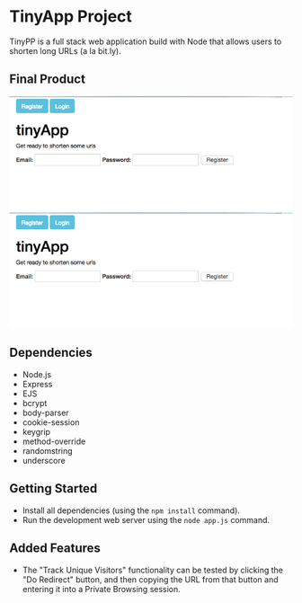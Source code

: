 # TinyApp Project
TinyPP is a full stack web application build with Node that allows users to shorten long URLs (a la bit.ly).

## Final Product

!["URLs View"](https://github.com/jdpaterson/tinyApp/blob/master/docs/register-page.png)
!["Login Page"](https://github.com/jdpaterson/tinyApp/blob/master/docs/register-page.png)

## Dependencies

- Node.js
- Express
- EJS
- bcrypt
- body-parser
- cookie-session
- keygrip
- method-override
- randomstring
- underscore

## Getting Started

- Install all dependencies (using the `npm install` command).
- Run the development web server using the `node app.js` command.

## Added Features

- The "Track Unique Visitors" functionality can be tested by clicking the "Do Redirect" button, and then copying the URL from that button and entering it into a Private Browsing session.
